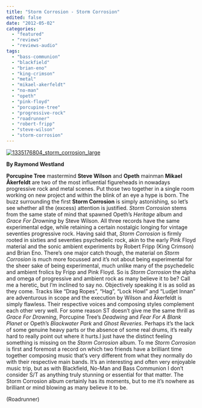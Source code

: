 ```yaml
---
title: "Storm Corrosion - Storm Corrosion"
edited: false
date: "2012-05-02"
categories:
  - "featured"
  - "reviews"
  - "reviews-audio"
tags:
  - "bass-communion"
  - "blackfield"
  - "brian-eno"
  - "king-crimson"
  - "metal"
  - "mikael-akerfeldt"
  - "no-man"
  - "opeth"
  - "pink-floyd"
  - "porcupine-tree"
  - "progressive-rock"
  - "roadrunner"
  - "robert-fripp"
  - "steve-wilson"
  - "storm-corrosion"
---
```


[![](http://www.hellbound.ca/wp-content/uploads/2012/05/1335176804_storm_corrosion_large.jpg "1335176804_storm_corrosion_large")](http://www.hellbound.ca/2012/05/storm-corrosion-storm-corrosion/1335176804_storm_corrosion_large/)

**By Raymond Westland**

**Porcupine Tree** mastermind **Steve Wilson** and **Opeth** mainman **Mikael Åkerfeldt** are two of the most influential figureheads in nowadays progressive rock and metal scenes. Put those two together in a single room working on new project and within the blink of an eye a hype is born. The buzz surrounding the first **Storm Corrosion** is simply astonishing, so let’s see whether all the (excess) attention is justified. _Storm Corrosion_ stems from the same state of mind that spawned Opeth’s _Heritage_ album and _Grace For Drowning_ by Steve Wilson. All three records have the same experimental edge, while retaining a certain nostalgic longing for vintage seventies progressive rock. Having said that, _Storm Corrosion_ is firmly rooted in sixties and seventies psychedelic rock, akin to the early Pink Floyd material and the sonic ambient experiments by Robert Fripp (King Crimson) and Brian Eno. There’s one major catch though, the material on _Storm Corrosion_ is much more focussed and it’s not about being experimental for the sheer sake of being experimental, much unlike many of the psychedelic and ambient frolics by Fripp and Pink Floyd. So is _Storm Corrosion_ the alpha and omega of progressive and ambient rock as many believe it to be? Call me a heretic, but I’m inclined to say no. Objectively speaking it is as solid as they come. Tracks like “Drag Ropes”, “Hag”, “Lock Howl” and “Ludjet Innan” are adventurous in scope and the execution by Wilson and Åkerfeldt is simply flawless. Their respective voices and composing styles complement each other very well. For some reason ST doesn’t give me the same thrill as _Grace For Drowning_, Porcupine Tree’s _Deadwing_ and _Fear For A Blank Planet_ or Opeth’s _Blackwater Park_ and _Ghost Reveries_. Perhaps it’s the lack of some genuine heavy parts or the absence of some real drums, it’s really hard to really point out where it hurts.I just have the distinct feeling something is missing on the _Storm Corrosion_ album. To me _Storm Corrosion_ is first and foremost a record on which two friends have a brilliant time together composing music that’s very different from what they normally do with their respective main bands. It’s an interesting and often very enjoyable music trip, but as with Blackfield, No-Man and Bass Communion I don’t consider S/T as anything truly stunning or essential for that matter. The Storm Corrosion album certainly has its moments, but to me it’s nowhere as brilliant or mind blowing as many believe it to be.

(Roadrunner)
